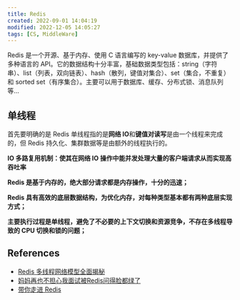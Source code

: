 ```yaml
---
title: Redis
created: 2022-09-01 14:04:19
modified: 2022-12-05 14:05:27
tags: [CS, MiddleWare]
---
```


Redis 是一个开源、基于内存、使用 C 语言编写的 key-value 数据库，并提供了多种语言的 API。它的数据结构十分丰富，基础数据类型包括：string（字符串）、list（列表，双向链表）、hash（散列，键值对集合）、set（集合，不重复）和 sorted set（有序集合）。主要可以用于数据库、缓存、分布式锁、消息队列等...

## 单线程

首先要明确的是 Redis 单线程指的是**网络 IO**和**键值对读写**是由一个线程来完成的，但 Redis 持久化、集群数据等是由额外的线程执行的。

**IO 多路复用机制：使其在网络 IO 操作中能并发处理大量的客户端请求从而实现高吞吐率**

**Redis 是基于内存的，绝大部分请求都是内存操作，十分的迅速；**

**Redis 具有高效的底层数据结构，为优化内存，对每种类型基本都有两种底层实现方式；**

**主要执行过程是单线程，避免了不必要的上下文切换和资源竞争，不存在多线程导致的 CPU 切换和锁的问题；**

## References

- [Redis 多线程网络模型全面揭秘](https://mp.weixin.qq.com/s/pm2NsPzTO4lJQfGUC4-sJQ)
- [妈妈再也不担心我面试被Redis问得脸都绿了](https://mp.weixin.qq.com/s/vXBFscXqDcXS_VaIERplMQ)
- [带你走进 Redis](https://mp.weixin.qq.com/s/4bAPVdUr_XbIw9xFCtWhfw)

